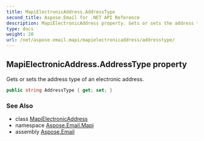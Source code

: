```yaml
---
title: MapiElectronicAddress.AddressType
second_title: Aspose.Email for .NET API Reference
description: MapiElectronicAddress property. Gets or sets the address type of an electronic address
type: docs
weight: 20
url: /net/aspose.email.mapi/mapielectronicaddress/addresstype/
---
```

## MapiElectronicAddress.AddressType property

Gets or sets the address type of an electronic address.

```csharp
public string AddressType { get; set; }
```

### See Also

* class [MapiElectronicAddress](../)
* namespace [Aspose.Email.Mapi](../../mapielectronicaddress/)
* assembly [Aspose.Email](../../../)


